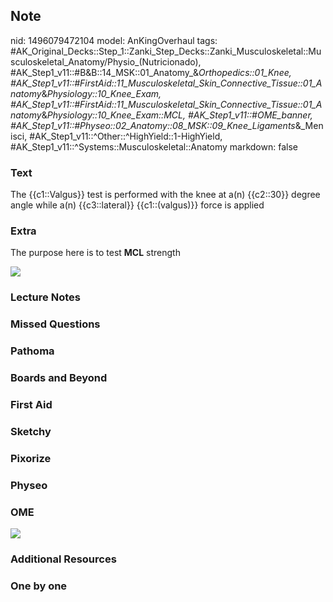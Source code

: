 ## Note
nid: 1496079472104
model: AnKingOverhaul
tags: #AK_Original_Decks::Step_1::Zanki_Step_Decks::Zanki_Musculoskeletal::Musculoskeletal_Anatomy/Physio_(Nutricionado), #AK_Step1_v11::#B&B::14_MSK::01_Anatomy_&_Orthopedics::01_Knee, #AK_Step1_v11::#FirstAid::11_Musculoskeletal_Skin_Connective_Tissue::01_Anatomy_&_Physiology::10_Knee_Exam, #AK_Step1_v11::#FirstAid::11_Musculoskeletal_Skin_Connective_Tissue::01_Anatomy_&_Physiology::10_Knee_Exam::MCL, #AK_Step1_v11::#OME_banner, #AK_Step1_v11::#Physeo::02_Anatomy::08_MSK::09_Knee_Ligaments_&_Menisci, #AK_Step1_v11::^Other::^HighYield::1-HighYield, #AK_Step1_v11::^Systems::Musculoskeletal::Anatomy
markdown: false

### Text
The {{c1::Valgus}} test is performed with the knee at a(n) {{c2::30}} degree angle while a(n) {{c3::lateral}} {{c1::(valgus)}} force is applied

### Extra
The purpose here is to test <b>MCL</b> strength
<div><img src="paste-21766894256129.jpg"></div>

### Lecture Notes


### Missed Questions


### Pathoma


### Boards and Beyond


### First Aid


### Sketchy


### Pixorize


### Physeo


### OME
<div class="ome-widget">
  <a href="https://onlinemeded.org?ref=anki"><img src=
  "_OME_AnkiFlashcards_General_4.png"></a>
</div>

### Additional Resources


### One by one

